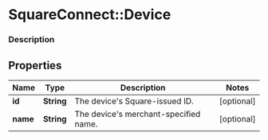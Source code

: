 # SquareConnect::Device

### Description

## Properties
Name | Type | Description | Notes
------------ | ------------- | ------------- | -------------
**id** | **String** | The device&#39;s Square-issued ID. | [optional] 
**name** | **String** | The device&#39;s merchant-specified name. | [optional] 


